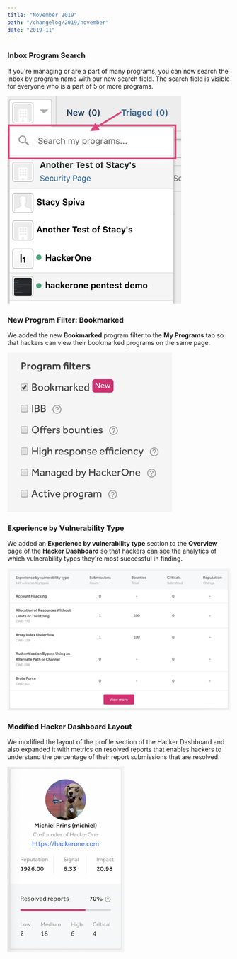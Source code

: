 ```yaml
---
title: "November 2019"
path: "/changelog/2019/november"
date: "2019-11"
---
```


### Inbox Program Search
If you're managing or are a part of many programs, you can now search the inbox by program name with our new search field. The search field is visible for everyone who is a part of 5 or more programs.

![Inbox Search Field](./images/nov_2019_inbox_search-3.png)

### New Program Filter: Bookmarked
We added the new **Bookmarked** program filter to the **My Programs** tab so that hackers can view their bookmarked programs on the same page.

![Bookmarked filter on the My Programs tab](./images/nov_2019_bookmarkedfilter.png)

### Experience by Vulnerability Type
We added an **Experience by vulnerability type** section to the **Overview** page of the **Hacker Dashboard** so that hackers can see the analytics of which vulnerability types they're most successful in finding.  

![Experience by vulnerability type on the hacker dashboard](./images/nov_2019_expbyvulntype.png)

### Modified Hacker Dashboard Layout
We modified the layout of the profile section of the Hacker Dashboard and also expanded it with metrics on resolved reports that enables hackers to understand the percentage of their report submissions that are resolved.

![profile layout on hacker dashboard](./images/nov_2019_hackerdashboardprofile.png)

